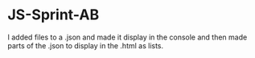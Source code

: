 # JS-Sprint-AB

I added files to a .json and made it display in the console and then made parts of the .json to display in the .html as lists. 
